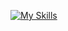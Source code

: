 [![My Skills](https://skillicons.dev/icons?i=aws,bash,docker,git,gitlab,grafana,kubernetes,linux,md,mongodb,nginx,py,redis,selenium,vim)](https://skillicons.dev)
